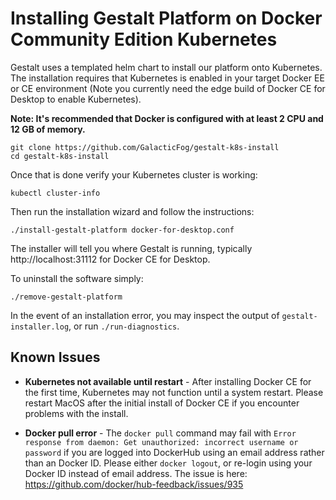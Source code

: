 # Installing Gestalt Platform on Docker Community Edition Kubernetes

Gestalt uses a templated helm chart to install our platform onto Kubernetes.  The installation requires that Kubernetes is enabled in your target Docker EE or CE environment (Note you currently need the edge build of Docker CE for Desktop to enable Kubernetes).

**Note: It's recommended that Docker is configured with at least 2 CPU and 12 GB of memory.**

```
git clone https://github.com/GalacticFog/gestalt-k8s-install
cd gestalt-k8s-install
```

Once that is done verify your Kubernetes cluster is working:

```
kubectl cluster-info
```

Then run the installation wizard and follow the instructions:
```
./install-gestalt-platform docker-for-desktop.conf
```
The installer will tell you where Gestalt is running, typically http://localhost:31112 for Docker CE for Desktop.

To uninstall the software simply:
```
./remove-gestalt-platform
```

In the event of an installation error, you may inspect the output of `gestalt-installer.log`, or run `./run-diagnostics`.

## Known Issues

* **Kubernetes not available until restart** - After installing Docker CE for the first time, Kubernetes may not function until a system restart.  Please restart MacOS after the initial install of Docker CE if you encounter problems with the install.

* **Docker pull error** - The `docker pull` command may fail with `Error response from daemon: Get unauthorized: incorrect username or password` if you are logged into DockerHub using an email address rather than an Docker ID.  Please either `docker logout`, or re-login using your Docker ID instead of email address.  The issue is here: https://github.com/docker/hub-feedback/issues/935